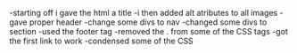 -starting off i gave the html a title
-i then added alt atributes to all images
-gave proper header
-change some divs to nav
-changed some divs to section 
-used the footer tag
-removed the . from some of the CSS tags
-got the first link to work
-condensed some of the CSS